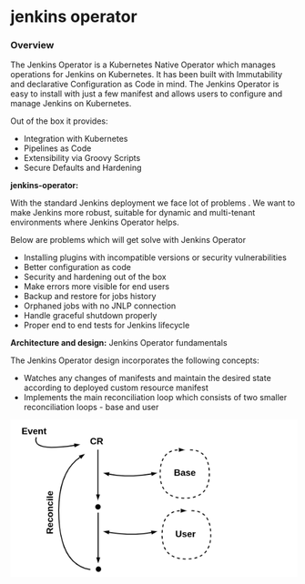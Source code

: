 # jenkins operator
### Overview
The Jenkins Operator is a Kubernetes Native Operator which manages operations for Jenkins on Kubernetes. It has been built with Immutability and declarative Configuration as Code in mind. The Jenkins Operator is easy to install with just a few manifest and allows users to configure and manage Jenkins on Kubernetes.

Out of the box it provides:

- Integration with Kubernetes
- Pipelines as Code
- Extensibility via Groovy Scripts
- Secure Defaults and Hardening


**jenkins-operator:**

With the standard Jenkins deployment we face lot of problems . We want to make Jenkins more robust, suitable for dynamic and multi-tenant environments where Jenkins Operator helps.

Below are problems which will get solve with Jenkins Operator

- Installing plugins with incompatible versions or security vulnerabilities
- Better configuration as code
- Security and hardening out of the box
- Make errors more visible for end users
- Backup and restore for jobs history
- Orphaned jobs with no JNLP connection
- Handle graceful shutdown properly
- Proper end to end tests for Jenkins lifecycle

**Architecture and design:**
Jenkins Operator fundamentals

The Jenkins Operator design incorporates the following concepts:

- Watches any changes of manifests and maintain the desired state according to deployed custom resource manifest
- Implements the main reconciliation loop which consists of two smaller reconciliation loops - base and user

![](_images/Architecture.png)


